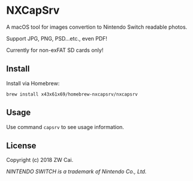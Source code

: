# NXCapSrv

A macOS tool for images convertion to Nintendo Switch readable photos.

Support JPG, PNG, PSD...etc., even PDF!

Currently for non-exFAT SD cards only!

## Install

Install via Homebrew:

`brew install x43x61x69/homebrew-nxcapsrv/nxcapsrv`

## Usage

Use command `capsrv` to see usage information.

## License

Copyright (c) 2018 ZW Cai.

*NINTENDO SWITCH is a trademark of Nintendo Co., Ltd.*
